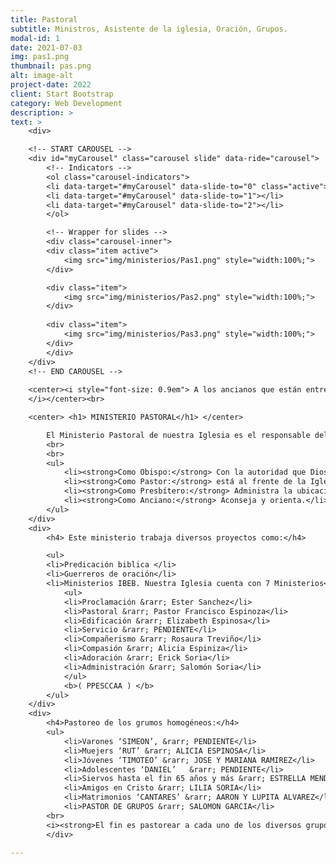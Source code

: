 ```yaml
---
title: Pastoral
subtitle: Ministros, Asistente de la iglesia, Oración, Grupos.
modal-id: 1
date: 2021-07-03
img: pas1.png
thumbnail: pas.png
alt: image-alt
project-date: 2022
client: Start Bootstrap
category: Web Development
description: >
text: >
    <div>

    <!-- START CAROUSEL -->
    <div id="myCarousel" class="carousel slide" data-ride="carousel">
        <!-- Indicators -->
        <ol class="carousel-indicators">
        <li data-target="#myCarousel" data-slide-to="0" class="active"></li>
        <li data-target="#myCarousel" data-slide-to="1"></li>
        <li data-target="#myCarousel" data-slide-to="2"></li>
        </ol>

        <!-- Wrapper for slides -->
        <div class="carousel-inner">
        <div class="item active">
            <img src="img/ministerios/Pas1.png" style="width:100%;">
        </div>

        <div class="item">
            <img src="img/ministerios/Pas2.png" style="width:100%;">
        </div>
        
        <div class="item">
            <img src="img/ministerios/Pas3.png" style="width:100%;">
        </div>
        </div>
    </div>
    <!-- END CAROUSEL -->
    
    <center><i style="font-size: 0.9em"> A los ancianos que están entre ustedes, yo, que soy anciano como ellos, testigo de los sufrimientos de Cristo y partícipe con ellos de la gloria que se ha de revelar, les ruego esto:cuiden como pastores el rebaño de Dios que está a su cargo, no por obligación ni por ambición de dinero, sino con afán de servir, como Dios quiere. 1 Pedro 5:1-2
    </i></center><br>

    <center> <h1> MINISTERIO PASTORAL</h1> </center>

        El Ministerio Pastoral de nuestra Iglesia es el responsable del crecimiento espiritual y numérico de la misma. La función bíblica de un pastor basado en 1 Pedro 5:1-2; Hch 20:17.
        <br>
        <br>
        <ul>
            <li><strong>Como Obispo:</strong> Con la autoridad que Dios le concede.</li>
            <li><strong>Como Pastor:</strong> está al frente de la Iglesia para ‘la capacitación de los santos para la obra del ministerio’.</li>
            <li><strong>Como Presbítero:</strong> Administra la ubicación de los hermanos según su ministerio (Dones, Habilidades, etc.).</li>
            <li><strong>Como Anciano:</strong> Aconseja y orienta.</li>
        </ul>
    </div>
    <div>
        <h4> Este ministerio trabaja diversos proyectos como:</h4>

        <ul>
        <li>Predicación biblica </li>
        <li>Guerreros de oración</li>
        <li>Ministerios IBEB. Nuestra Iglesia cuenta con 7 Ministerios</li> 
            <ul>
            <li>Proclamación &rarr; Ester Sanchez</li>
            <li>Pastoral &rarr; Pastor Francisco Espinoza</li>
            <li>Edificación &rarr; Elizabeth Espinosa</li>
            <li>Servicio &rarr; PENDIENTE</li>
            <li>Compañerismo &rarr; Rosaura Treviño</li>
            <li>Compasión &rarr; Alicia Espiniza</li>
            <li>Adoración &rarr; Erick Soria</li>
            <li>Administración &rarr; Salomón Soria</li>
            </ul>
            <b>( PPESCCAA ) </b> 
        </ul>
    </div>
    <div>
        <h4>Pastoreo de los grumos homogéneos:</h4>
        <ul>
            <li>Varones ‘SIMEON’, &rarr; PENDIENTE</li>
            <li>Muejers ‘RUT’ &rarr; ALICIA ESPINOSA</li>
            <li>Jóvenes ‘TIMOTEO’ &rarr; JOSE Y MARIANA RAMIREZ</li>
            <li>Adolescentes ‘DANIEL’	&rarr; PENDIENTE</li>
            <li>Siervos hasta el fin 65 años y más &rarr; ESTRELLA MENDOZA</li>
            <li>Amigos en Cristo &rarr; LILIA SORIA</li>
            <li>Matrimonios ‘CANTARES’ &rarr; AARON Y LUPITA ALVAREZ</li>
            <li>PASTOR DE GRUPOS &rarr; SALOMON GARCIA</li>
        <br>
        <i><strong>El fin es pastorear a cada uno de los diversos grupos tratando de suplir las necesidades propias de cada uno de ellos. Cuentan con un líder servidor que está en contacto continuo con el pastor de Grupos – Hno Salomón García y a su vez con el Pastor de la Iglesia.</i></strong>
        </div>

---
```

